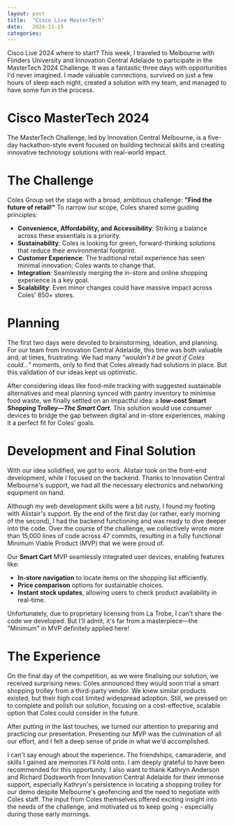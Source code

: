 ```yaml
---
layout: post
title:  "Cisco Live MasterTech"
date:   2024-11-15
categories:
---
```


Cisco Live 2024 where to start?
This week, I traveled to Melbourne with Flinders University and Innovation Central Adelaide to participate in the MasterTech 2024 Challenge. It was a fantastic three days with opportunities I'd never imagined. I made valuable connections, survived on just a few hours of sleep each night, created a solution with my team, and managed to have some fun in the process.

# Cisco MasterTech 2024
The MasterTech Challenge, led by Innovation Central Melbourne, is a five-day hackathon-style event focused on building technical skills and creating innovative technology solutions with real-world impact.

# The Challenge
Coles Group set the stage with a broad, ambitious challenge: **"Find the future of retail!"** To narrow our scope, Coles shared some guiding principles:
- **Convenience, Affordability, and Accessibility**: Striking a balance across these essentials is a priority.
- **Sustainability**: Coles is looking for green, forward-thinking solutions that reduce their environmental footprint.
- **Customer Experience**: The traditional retail experience has seen minimal innovation; Coles wants to change that.
- **Integration**: Seamlessly merging the in-store and online shopping experience is a key goal.
- **Scalability**: Even minor changes could have massive impact across Coles' 850+ stores.

# Planning
The first two days were devoted to brainstorming, ideation, and planning. For our team from Innovation Central Adelaide, this time was both valuable and, at times, frustrating. We had many *"wouldn't it be great if Coles could…"* moments, only to find that Coles already had solutions in place. But this validation of our ideas kept us optimistic.

After considering ideas like food-mile tracking with suggested sustainable alternatives and meal planning synced with pantry inventory to minimise food waste, we finally settled on an impactful idea: a **low-cost Smart Shopping Trolley—*The Smart Cart***. This solution would use consumer devices to bridge the gap between digital and in-store experiences, making it a perfect fit for Coles' goals.

# Development and Final Solution
With our idea solidified, we got to work. Alistair took on the front-end development, while I focused on the backend. Thanks to Innovation Central Melbourne's support, we had all the necessary electronics and networking equipment on hand.

Although my web development skills were a bit rusty, I found my footing with Alistair's support. By the end of the first day (or rather, early morning of the second), I had the backend functioning and was ready to dive deeper into the code. Over the course of the challenge, we collectively wrote more than 15,000 lines of code across 47 commits, resulting in a fully functional Minimum Viable Product (MVP) that we were proud of.

Our **Smart Cart** MVP seamlessly integrated user devices, enabling features like:
- **In-store navigation** to locate items on the shopping list efficiently.
- **Price comparison** options for sustainable choices.
- **Instant stock updates**, allowing users to check product availability in real-time.

Unfortunately, due to proprietary licensing from La Trobe, I can't share the code we developed. But I'll admit, it's far from a masterpiece—the "Minimum" in MVP definitely applied here!


# The Experience
On the final day of the competition, as we were finalising our solution, we received surprising news: Coles announced they would soon trial a smart shopping trolley from a third-party vendor. We knew similar products existed, but their high cost limited widespread adoption. Still, we pressed on to complete and polish our solution, focusing on a cost-effective, scalable option that Coles could consider in the future.

After putting in the last touches, we turned our attention to preparing and practicing our presentation. Presenting our MVP was the culmination of all our effort, and I felt a deep sense of pride in what we'd accomplished.


I can't say enough about the experience. The friendships, camaraderie, and skills I gained are memories I'll hold onto. I am deeply grateful to have been recommended for this opportunity. I also want to thank Kathryn Anderson and Richard Dodsworth from Innovation Central Adelaide for their immense support, especially Kathryn's persistence in locating a shopping trolley for our demo despite Melbourne's geofencing and the need to negotiate with Coles staff. The input from Coles themselves offered exciting insight into the needs of the challenge, and motivated us to keep going - especially during those early mornings.

